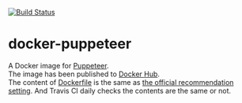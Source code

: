 [![Build Status](https://travis-ci.org/zawataki/docker-puppeteer.svg?branch=master)](https://travis-ci.org/zawataki/docker-puppeteer)
# docker-puppeteer
A Docker image for [Puppeteer](https://github.com/GoogleChrome/puppeteer).  
The image has been published to [Docker Hub](https://hub.docker.com/r/zawataki/puppeteer).  
The content of [Dockerfile](Dockerfile) is the same as
[the official recommendation setting](https://github.com/GoogleChrome/puppeteer/blob/master/docs/troubleshooting.md#running-puppeteer-in-docker). And Travis CI daily checks the contents are the same or not.
